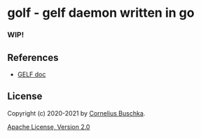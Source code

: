 # golf - gelf daemon written in go

### WIP!

## References

* [GELF doc](https://docs.graylog.org/en/4.0/pages/gelf.html)

## License
Copyright (c) 2020-2021 by [Cornelius Buschka](https://github.com/cbuschka).

[Apache License, Version 2.0](./license.txt)
